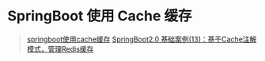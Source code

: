 # SpringBoot 使用 Cache 缓存

> [springboot使用cache缓存](https://www.jianshu.com/p/e9b40acb2993)
> [SpringBoot2.0 基础案例(13)：基于Cache注解模式，管理Redis缓存](https://yq.aliyun.com/articles/715047?spm=a2c4e.11153940.0.0.64b445f6ITF953)